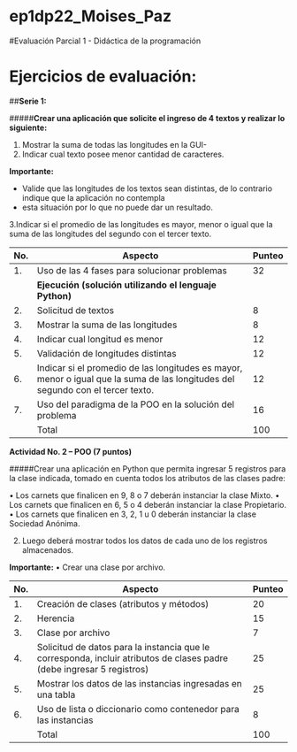 # ep1dp22_Moises_Paz
#Evaluación Parcial 1 - Didáctica de la programación

# Ejercicios de evaluación:

##**Serie 1:**

#####**Crear una aplicación que solicite el ingreso de 4 textos y realizar lo siguiente:**

1.  Mostrar la suma de todas las longitudes en la GUI-
2. Indicar cual texto posee menor cantidad de caracteres.


**Importante:**
- Valide que las longitudes de los textos sean distintas, de lo contrario indique que la aplicación no contempla
- esta situación por lo que no puede dar un resultado.

 3.Indicar si el promedio de las longitudes es mayor, menor o igual que la suma de las longitudes del segundo con el tercer texto.

| **No.** |**Aspecto**|**Punteo**  |
| ------------ | ------------ | ------------ |
| 1.  | Uso de las 4 fases para solucionar problemas  |  32 |
|   |  **Ejecución (solución utilizando el lenguaje Python)** |   |
| 2. | Solicitud de textos  |  8 |
| 3.  | Mostrar la suma de las longitudes  |  8 |
|  4. |Indicar cual longitud es menor   | 12  |
|  5. | Validación de longitudes distintas  |  12 |
|  6. | Indicar si el promedio de las longitudes es mayor, menor o igual que la suma de las longitudes del segundo con el tercer texto.  | 12  |
|   7.| Uso del paradigma de la POO en la solución del problema  | 16  |
|   | Total  | 100   |


**Actividad No. 2 – POO (7 puntos)**

#####Crear una aplicación en Python que permita ingresar 5 registros para la clase indicada, tomado en cuenta todos los atributos de las clases padre:

• Los carnets que finalicen en 9, 8 o 7 deberán instanciar la clase Mixto.
• Los carnets que finalicen en 6, 5 o 4 deberán instanciar la clase Propietario.
• Los carnets que finalicen en 3, 2, 1 u 0 deberán instanciar la clase Sociedad Anónima.

2. Luego deberá mostrar todos los datos de cada uno de los registros almacenados.

**Importante:**
• Crear una clase por archivo.

|**No.**|**Aspecto**|**Punteo**  |
| ------------ | ------------ | ------------ |
| 1.  | Creación de clases (atributos y métodos)  |  20 |
| 2. | Herencia |  15 |
| 3.  | Clase por archivo  |  7 |
|  4. | Solicitud de datos para la instancia que le corresponda, incluir atributos de clases padre (debe ingresar 5 registros) | 25 |
|  5. | Mostrar los datos de las instancias ingresadas en una tabla  |  25 |
|  6. | Uso de lista o diccionario como contenedor para las instancias | 8  |
|   | Total  | 100   |
